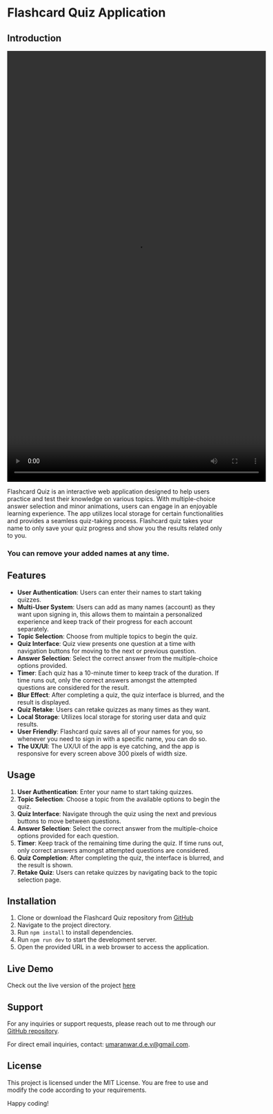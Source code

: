 # Flashcard Quiz Application

## Introduction

<video width="600" height="1000" controls>
  <source src="/public/intro.mp4" type="video/mp4">
  Your browser does not support the video tag.
</video>

Flashcard Quiz is an interactive web application designed to help users practice and test their knowledge on various topics. With multiple-choice answer selection and minor animations, users can engage in an enjoyable learning experience. The app utilizes local storage for certain functionalities and provides a seamless quiz-taking process. Flashcard quiz takes your name to only save your quiz progress and show you the results related only to you.

### You can remove your added names at any time.

## Features
- **User Authentication**: Users can enter their names to start taking quizzes.
- **Multi-User System**: Users can add as many names (account) as they want upon signing in, this allows them to maintain a personalized experience and keep track of their progress for each account separately.
- **Topic Selection**: Choose from multiple topics to begin the quiz.
- **Quiz Interface**: Quiz view presents one question at a time with navigation buttons for moving to the next or previous question.
- **Answer Selection**: Select the correct answer from the multiple-choice options provided.
- **Timer**: Each quiz has a 10-minute timer to keep track of the duration. If time runs out, only the correct answers amongst the attempted questions are considered for the result.
- **Blur Effect**: After completing a quiz, the quiz interface is blurred, and the result is displayed.
- **Quiz Retake**: Users can retake quizzes as many times as they want.
- **Local Storage**: Utilizes local storage for storing user data and quiz results.
- **User Friendly**: Flashcard quiz saves all of your names for you, so whenever you need to sign in with a specific name, you can do so.
- **The UX/UI**: The UX/UI of the app is eye catching, and the app is responsive for every screen above 300 pixels of width size.

## Usage
1. **User Authentication**: Enter your name to start taking quizzes.
2. **Topic Selection**: Choose a topic from the available options to begin the quiz.
3. **Quiz Interface**: Navigate through the quiz using the next and previous buttons to move between questions.
4. **Answer Selection**: Select the correct answer from the multiple-choice options provided for each question.
5. **Timer**: Keep track of the remaining time during the quiz. If time runs out, only correct answers amongst attempted questions are considered.
6. **Quiz Completion**: After completing the quiz, the interface is blurred, and the result is shown.
7. **Retake Quiz**: Users can retake quizzes by navigating back to the topic selection page.

## Installation
1. Clone or download the Flashcard Quiz repository from [GitHub](https://github.com/umar-anwar-dev/flashcard-quiz)
2. Navigate to the project directory.
3. Run `npm install` to install dependencies.
4. Run `npm run dev` to start the development server.
5. Open the provided URL in a web browser to access the application.

## Live Demo
Check out the live version of the project [here](https://flashcard-quiz-blush.vercel.app)

## Support
For any inquiries or support requests, please reach out to me through our [GitHub repository](https://github.com/umar-anwar-dev/flashcard-quiz).

For direct email inquiries, contact: [umaranwar.d.e.v@gmail.com](mailto:umaranwar.d.e.v@gmail.com).

## License
This project is licensed under the MIT License. You are free to use and modify the code according to your requirements.

Happy coding!
